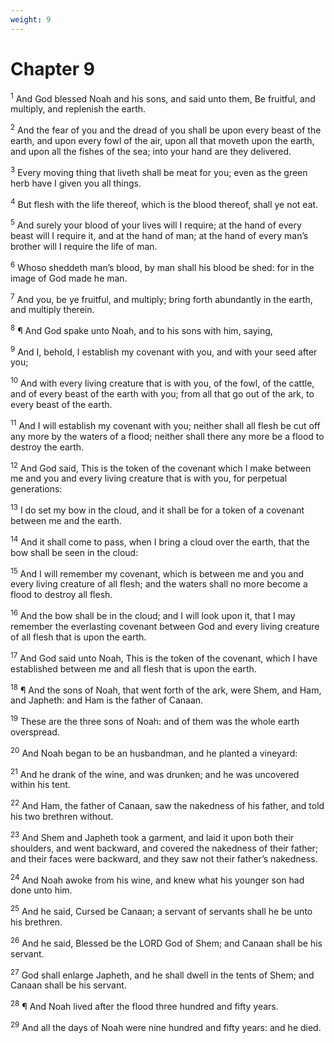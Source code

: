 ```yaml
---
weight: 9
---
```


# Chapter 9

<sup>1</sup> And God blessed Noah and his sons, and said unto them, Be fruitful, and multiply, and replenish the earth. 

<sup>2</sup> And the fear of you and the dread of you shall be upon every beast of the earth, and upon every fowl of the air, upon all that moveth upon the earth, and upon all the fishes of the sea; into your hand are they delivered. 

<sup>3</sup> Every moving thing that liveth shall be meat for you; even as the green herb have I given you all things. 

<sup>4</sup> But flesh with the life thereof, which is the blood thereof, shall ye not eat. 

<sup>5</sup> And surely your blood of your lives will I require; at the hand of every beast will I require it, and at the hand of man; at the hand of every man’s brother will I require the life of man. 

<sup>6</sup> Whoso sheddeth man’s blood, by man shall his blood be shed: for in the image of God made he man. 

<sup>7</sup> And you, be ye fruitful, and multiply; bring forth abundantly in the earth, and multiply therein. 

<sup>8</sup> ¶ And God spake unto Noah, and to his sons with him, saying, 

<sup>9</sup> And I, behold, I establish my covenant with you, and with your seed after you; 

<sup>10</sup> And with every living creature that is with you, of the fowl, of the cattle, and of every beast of the earth with you; from all that go out of the ark, to every beast of the earth. 

<sup>11</sup> And I will establish my covenant with you; neither shall all flesh be cut off any more by the waters of a flood; neither shall there any more be a flood to destroy the earth. 

<sup>12</sup> And God said, This is the token of the covenant which I make between me and you and every living creature that is with you, for perpetual generations: 

<sup>13</sup> I do set my bow in the cloud, and it shall be for a token of a covenant between me and the earth. 

<sup>14</sup> And it shall come to pass, when I bring a cloud over the earth, that the bow shall be seen in the cloud: 

<sup>15</sup> And I will remember my covenant, which is between me and you and every living creature of all flesh; and the waters shall no more become a flood to destroy all flesh. 

<sup>16</sup> And the bow shall be in the cloud; and I will look upon it, that I may remember the everlasting covenant between God and every living creature of all flesh that is upon the earth. 

<sup>17</sup> And God said unto Noah, This is the token of the covenant, which I have established between me and all flesh that is upon the earth. 

<sup>18</sup> ¶ And the sons of Noah, that went forth of the ark, were Shem, and Ham, and Japheth: and Ham is the father of Canaan. 

<sup>19</sup> These are the three sons of Noah: and of them was the whole earth overspread. 

<sup>20</sup> And Noah began to be an husbandman, and he planted a vineyard: 

<sup>21</sup> And he drank of the wine, and was drunken; and he was uncovered within his tent. 

<sup>22</sup> And Ham, the father of Canaan, saw the nakedness of his father, and told his two brethren without. 

<sup>23</sup> And Shem and Japheth took a garment, and laid it upon both their shoulders, and went backward, and covered the nakedness of their father; and their faces were backward, and they saw not their father’s nakedness. 

<sup>24</sup> And Noah awoke from his wine, and knew what his younger son had done unto him. 

<sup>25</sup> And he said, Cursed be Canaan; a servant of servants shall he be unto his brethren. 

<sup>26</sup> And he said, Blessed be the LORD God of Shem; and Canaan shall be his servant. 

<sup>27</sup> God shall enlarge Japheth, and he shall dwell in the tents of Shem; and Canaan shall be his servant. 

<sup>28</sup> ¶ And Noah lived after the flood three hundred and fifty years. 

<sup>29</sup> And all the days of Noah were nine hundred and fifty years: and he died. 


